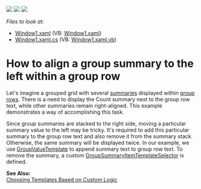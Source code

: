 <!-- default badges list -->
![](https://img.shields.io/endpoint?url=https://codecentral.devexpress.com/api/v1/VersionRange/128648066/22.2.2%2B)
[![](https://img.shields.io/badge/Open_in_DevExpress_Support_Center-FF7200?style=flat-square&logo=DevExpress&logoColor=white)](https://supportcenter.devexpress.com/ticket/details/E2400)
[![](https://img.shields.io/badge/📖_How_to_use_DevExpress_Examples-e9f6fc?style=flat-square)](https://docs.devexpress.com/GeneralInformation/403183)
<!-- default badges end -->
<!-- default file list -->
*Files to look at*:

* [Window1.xaml](./CS/LeftAlignSummary/Window1.xaml) (VB: [Window1.xaml](./VB/LeftAlignSummary/Window1.xaml))
* [Window1.xaml.cs](./CS/LeftAlignSummary/Window1.xaml.cs) (VB: [Window1.xaml.vb](./VB/LeftAlignSummary/Window1.xaml.vb))
<!-- default file list end -->
# How to align a group summary to the left within a group row


<p>Let's imagine a grouped grid with several <a href="http://documentation.devexpress.com/#WPF/CustomDocument6127">summaries</a> displayed within <a href="http://documentation.devexpress.com/#WPF/CustomDocument6185">group rows</a>. There is a need to display the Count summary next to the group row text, while other summaries remain right-aligned. This example demonstrates a way of accomplishing this task.</p><p>Since group summaries are stacked to the right side, moving a particular summary value to the left may be tricky. It's required to add this particular summary to the group row text and also remove it from the summary stack. Otherwise, the same summary will be displayed twice. In our example, we use <a href="http://documentation.devexpress.com/#WPF/DevExpressXpfGridGridViewBase_GroupValueTemplatetopic">GroupValueTemplate</a> to append summary text to group row text. To remove the summary, a custom <a href="http://documentation.devexpress.com/#WPF/DevExpressXpfGridGridViewBase_GroupSummaryItemTemplateSelectortopic">GroupSummaryItemTemplateSelector</a> is defined.</p><p><strong>See Also:</strong><br />
<a href="http://documentation.devexpress.com/#WPF/CustomDocument6677">Choosing Templates Based on Custom Logic</a></p>

<br/>


